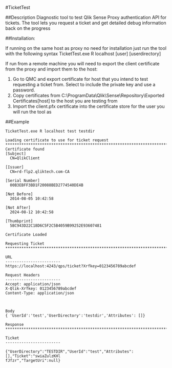 #TicketTest

##Description
Diagnostic tool to test Qlik Sense Proxy authentication API for tickets. The tool lets you request a ticket and get detailed debug information back on the progress

##Installation:

If running on the same host as proxy no need for installation just run the tool with the following syntax
TicketTest.exe R localhost [user] [userdirectory]

If run from a remote machine you will need to export the client certificate from the proxy and import them to the host:
1. Go to QMC and export certificate for host that you intend to test requesting a ticket from. Select to include the private key and use a password.
2. Copy certificates from C:\ProgramData\Qlik\Sense\Repository\Exported Certificates\[host] to the host you are testing from
3. Import the client.pfx certificate into the certificate store for the user you will run the tool as


##Example
```
TicketTest.exe R localhost test testdir

Loading certificate to use for ticket request
***********************************************************************
Certificate found
[Subject]
  CN=QlikClient

[Issuer]
  CN=rd-flp2.qliktech.com-CA

[Serial Number]
  00B3EBFF3BD1F20088BED2774540DE4B

[Not Before]
  2014-08-05 10:42:58

[Not After]
  2024-08-12 10:42:58

[Thumbprint]
  5BC943D22C18D6C5F2C5B4059B99252E93607481

Certificate Loaded

Requesting Ticket
***********************************************************************

URL
------------------------
https://localhost:4243/qps/ticket?Xrfkey=0123456789abcdef

Request Headers
------------------------
Accept: application/json
X-Qlik-Xrfkey: 0123456789abcdef
Content-Type: application/json



Body
{ 'UserId':'test','UserDirectory':'testdir','Attributes': []}

Response
***********************************************************************

Ticket
------------------------

{"UserDirectory":"TESTDIR","UserId":"test","Attributes":[],"Ticket":"swiaZulzKHl
fJfzr","TargetUri":null}
```